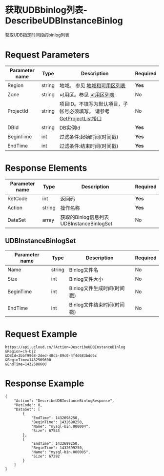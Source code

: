 # 获取UDBbinlog列表-DescribeUDBInstanceBinlog

获取UDB指定时间段的binlog列表

# Request Parameters
|Parameter name|Type|Description|Required|
|---|---|---|---|
|Region|string|地域。 参见 [地域和可用区列表](api/summary/regionlist)|**Yes**|
|Zone|string|可用区。参见 [可用区列表](api/summary/regionlist)|No|
|ProjectId|string|项目ID。不填写为默认项目，子帐号必须填写。 请参考[GetProjectList接口](api/summary/get_project_list)|No|
|DBId|string|DB实例Id|**Yes**|
|BeginTime|int|过滤条件:起始时间(时间戳)|**Yes**|
|EndTime|int|过滤条件:结束时间(时间戳)|**Yes**|

# Response Elements
|Parameter name|Type|Description|Required|
|---|---|---|---|
|RetCode|int|返回码|**Yes**|
|Action|string|操作名称|**Yes**|
|DataSet|array|获取的Binlog信息列表 UDBInstanceBinlogSet|No|

## UDBInstanceBinlogSet
|Parameter name|Type|Description|Required|
|---|---|---|---|
|Name|string|Binlog文件名|No|
|Size|int|Binlog文件大小|No|
|BeginTime|int|Binlog文件生成时间(时间戳)|No|
|EndTime|int|Binlog文件结束时间(时间戳)|No|

# Request Example
```
https://api.ucloud.cn/?Action=DescribeUDBInstanceBinlog
&Region=cn-bj2
&DBId=2bbf9968-2ded-48c5-89c0-4f4d683bdd6c
&BeginTime=1432569600
&EndTime=1432588600
```

# Response Example
```
{
    "Action": "DescribeUDBInstanceBinlogResponse", 
    "RetCode": 0, 
    "DataSet": [
        {
            "EndTime": 1432698250, 
            "BeginTime": 1432698250, 
            "Name": "mysql-bin.000004", 
            "Size": 67543
        }, 
        {
            "EndTime": 1432699250, 
            "BeginTime": 1432699250, 
            "Name": "mysql-bin.000005", 
            "Size": 67292
        }
    ]
}
```


